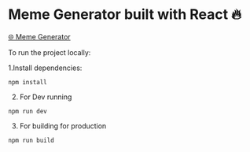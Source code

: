 # Meme Generator built with React 🔥

[🌐 Meme Generator](https://memegeneratorx.netlify.app/)

To run the project locally:

1.Install dependencies:
```
npm install
```

2. For Dev running
```
npm run dev
```

3. For building for production

```
npm run build
```

